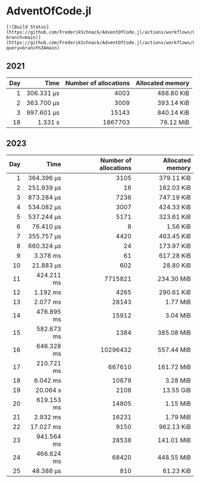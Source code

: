 # AdventOfCode.jl 
 
    [![Build Status](https://github.com/FrederikSchnack/AdventOfCode.jl/actions/workflows/CI.yml/badge.svg?branch=main)](https://github.com/FrederikSchnack/AdventOfCode.jl/actions/workflows/CI.yml?query=branch%3Amain) 
## 2021
| Day | Time | Number of allocations | Allocated memory |
|----:|-----:|----------------------:|-----------------:|
| 1 | 306.331 μs | 4003| 488.80 KiB |
| 2 | 363.700 μs | 3009| 393.14 KiB |
| 3 | 997.601 μs | 15143| 840.14 KiB |
| 18 | 1.331 s | 1867703| 76.12 MiB |
## 2023
| Day | Time | Number of allocations | Allocated memory |
|----:|-----:|----------------------:|-----------------:|
| 1 | 364.396 μs | 3105| 379.11 KiB |
| 2 | 251.939 μs | 16| 162.03 KiB |
| 3 | 873.284 μs | 7236| 747.19 KiB |
| 4 | 534.082 μs | 3007| 424.33 KiB |
| 5 | 537.244 μs | 5171| 323.61 KiB |
| 6 | 76.410 μs | 8| 1.56 KiB |
| 7 | 355.757 μs | 4420| 463.45 KiB |
| 8 | 660.324 μs | 24| 173.97 KiB |
| 9 | 3.378 ms | 61| 617.28 KiB |
| 10 | 21.883 μs | 602| 28.80 KiB |
| 11 | 424.211 ms | 7715821| 234.30 MiB |
| 12 | 1.192 ms | 4265| 290.61 KiB |
| 13 | 2.077 ms | 28143| 1.77 MiB |
| 14 | 476.895 ms | 15912| 3.04 MiB |
| 15 | 582.673 ms | 1384| 385.08 MiB |
| 16 | 646.328 ms | 10296432| 557.44 MiB |
| 17 | 210.721 ms | 667610| 161.72 MiB |
| 18 | 6.042 ms | 10679| 3.28 MiB |
| 19 | 20.064 s | 2108| 13.55 GiB |
| 20 | 619.153 ms | 14805| 1.15 MiB |
| 21 | 2.932 ms | 16231| 1.79 MiB |
| 22 | 17.027 ms | 9150| 962.13 KiB |
| 23 | 941.564 ms | 28538| 141.01 MiB |
| 24 | 466.624 ms | 68420| 448.55 MiB |
| 25 | 48.386 μs | 810| 61.23 KiB |